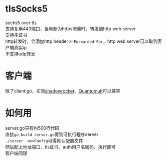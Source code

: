 # tlsSocks5
socks5 over tls  
支持复用443端口，当判断为https流量时，转发到http web server  
支持多证书  
http转发时，会添加http header `X-Forwarded-For`，http web server可以取到客户端真实ip  
不支持udp转发

# 客户端
除了client.go，实测[shadowrocket](https://apps.apple.com/us/app/shadowrocket/id932747118)、[Quantumult](https://apps.apple.com/us/app/quantumult/id1252015438)可以兼容

# 如何用
server.go只有约500行代码  
直接`go build server.go`得到可执行程序server  
`./server -newConfig`可得默认配置文件  
然后配上地址端口、tls证书、auth用户名密码，执行即可  
客户端同理
